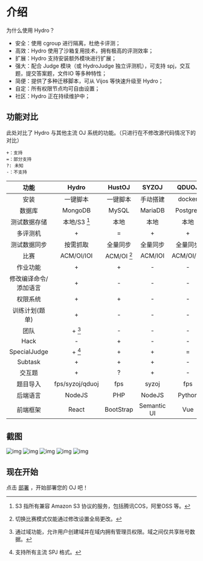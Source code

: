 # 介绍

为什么使用 Hydro？

- 安全：使用 cgroup 进行隔离，杜绝卡评测；
- 高效：Hydro 使用了沙箱复用技术，拥有极高的评测效率；
- 扩展：Hydro 支持安装额外模块进行扩展；
- 强大：配合 Judge 模块（或 HydroJudge 独立评测机），可支持 spj，交互题，提交答案题，文件IO 等多种特性；
- 简便：提供了多种迁移脚本，可从 Vijos 等快速升级至 Hydro；
- 自定：所有权限节点均可自由设置；
- 社区：Hydro 正在持续维护中；

## 功能对比

此处对比了 Hydro 与其他主流 OJ 系统的功能。（只进行在不修改源代码情况下的对比）  

```
+：支持
=：部分支持
?: 未知
-：不支持
```

|         功能          |      Hydro      |   HustOJ    |    SYZOJ    |   QDUOJ    |  Vijos   |
| :-------------------: | :-------------: | :---------: | :---------: | :--------: | :------: |
|         安装          |    一键脚本     |  一键脚本   |  手动搭建   |   docker   |  docker  |
|        数据库         |     MongoDB     |    MySQL    |   MariaDB   |  Postgres  | MongoDB  |
|     测试数据存储      |  本地/S3 [^1]   |    本地     |    本地     |    本地    |  数据库  |
|       多评测机        |        +        |      =      |      +      |     +      |    +     |
|     测试数据同步      |    按需抓取     |  全量同步   |  全量同步   |  全量同步  | 按需抓取 |
|         比赛          |   ACM/OI/IOI    | ACM/OI [^2] |   ACM/IOI   | ACM/OI/IOI |  ACM/OI  |
|       作业功能        |        +        |      +      |      -      |     -      |    -     |
| 修改编译命令/添加语言 |        +        |      -      |      -      |     -      |    +     |
|       权限系统        |        +        |      +      |      -      |     -      |    +     |
|    训练计划(题单)     |        +        |      -      |      -      |     -      |    +     |
|         团队          |     + [^3]      |      -      |      -      |     -      |    +     |
|         Hack          |        -        |      +      |      -      |     -      |    -     |
|     SpecialJudge      |     + [^4]      |      +      |      +      |     =      |    -     |
|        Subtask        |        +        |      +      |      +      |     -      |    -     |
|        交互题         |        +        |      ?      |      +      |     -      |    -     |
|       题目导入        | fps/syzoj/qduoj |     fps     |    syzoj    |    fps     |    -     |
|       后端语言        |     NodeJS      |     PHP     |   NodeJS    |   Python   |  Python  |
|       前端框架        |      React      |  BootStrap  | Semantic UI |    Vue     |  React   |

[^1]: S3 指所有兼容 Amazon S3 协议的服务，包括腾讯COS，阿里OSS 等。  
[^2]: 切换比赛模式仅能通过修改设置全局更改。  
[^3]: 通过域功能，允许用户创建域并在域内拥有管理员权限。域之间仅共享账号数据。  
[^4]: 支持所有主流 SPJ 格式。  

## 截图

![img](https://img-kysic-1258722770.file.myqcloud.com/d809e8940ed760213db53d4ab018ab78/cac1fb769c20c.png)
![img](https://img-kysic-1258722770.file.myqcloud.com/16da058b22dacc9cb173f43001d59ac6/754b27554352c.png)
![img](https://img-kysic-1258722770.file.myqcloud.com/e2f843260324924ccf35f48579bcf7c6/c9929a5c07519.png)
![img](https://img-kysic-1258722770.file.myqcloud.com/5731d0c9b0872f3514467cb9bd9af3dd/c41e401d395dc.png)
![img](https://img-kysic-1258722770.file.myqcloud.com/16da058b22dacc9cb173f43001d59ac6/754b27554352c.png)

## 现在开始

点击 [部署](/install/) ，开始部署您的 OJ 吧！
